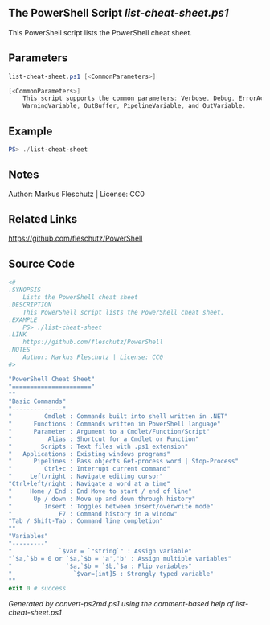 ## The PowerShell Script *list-cheat-sheet.ps1*

This PowerShell script lists the PowerShell cheat sheet.

## Parameters
```powershell
list-cheat-sheet.ps1 [<CommonParameters>]

[<CommonParameters>]
    This script supports the common parameters: Verbose, Debug, ErrorAction, ErrorVariable, WarningAction, 
    WarningVariable, OutBuffer, PipelineVariable, and OutVariable.
```

## Example
```powershell
PS> ./list-cheat-sheet

```

## Notes
Author: Markus Fleschutz | License: CC0

## Related Links
https://github.com/fleschutz/PowerShell

## Source Code
```powershell
<#
.SYNOPSIS
	Lists the PowerShell cheat sheet
.DESCRIPTION
	This PowerShell script lists the PowerShell cheat sheet.
.EXAMPLE
	PS> ./list-cheat-sheet
.LINK
	https://github.com/fleschutz/PowerShell
.NOTES
	Author: Markus Fleschutz | License: CC0
#>

"PowerShell Cheat Sheet"
"======================"
""
"Basic Commands"
"--------------"
"         Cmdlet : Commands built into shell written in .NET"
"      Functions : Commands written in PowerShell language"
"      Parameter : Argument to a Cmdlet/Function/Script"
"          Alias : Shortcut for a Cmdlet or Function"
"        Scripts : Text files with .ps1 extension"
"   Applications : Existing windows programs"
"      Pipelines : Pass objects Get-process word | Stop-Process"
"         Ctrl+c : Interrupt current command"
"     Left/right : Navigate editing cursor"
"Ctrl+left/right : Navigate a word at a time"
"     Home / End : End Move to start / end of line"
"      Up / down : Move up and down through history"
"         Insert : Toggles between insert/overwrite mode"
"             F7 : Command history in a window"
"Tab / Shift-Tab : Command line completion"
""
"Variables"
"---------"
"             `$var = `"string`" : Assign variable"
"`$a,`$b = 0 or `$a,`$b = 'a','b' : Assign multiple variables"
"               `$a,`$b = `$b,`$a : Flip variables"
"                 `$var=[int]5 : Strongly typed variable"
""
exit 0 # success
```

*Generated by convert-ps2md.ps1 using the comment-based help of list-cheat-sheet.ps1*
